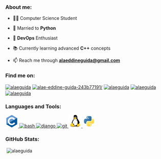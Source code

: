 <h3 align="left">About me:</h3>

- 👨‍🎓 Computer Science Student

- 🐍 Married to **Python**

- 🔭 **DevOps** Enthusiast

- 📚 Currently learning advanced **C++** concepts

- 📫 Reach me through **alaeddineguida@gmail.com**

<h3 align="left">Find me on:</h3>
<p align="left">
<a href="https://dev.to/alaeguida" target="blank"><img align="center" src="https://raw.githubusercontent.com/rahuldkjain/github-profile-readme-generator/master/src/images/icons/Social/devto.svg" alt="alaeguida" height="30" width="40" /></a>
<a href="https://linkedin.com/in/alae-eddine-guida-243b77191/" target="blank"><img align="center" src="https://raw.githubusercontent.com/rahuldkjain/github-profile-readme-generator/master/src/images/icons/Social/linked-in-alt.svg" alt="alae-eddine-guida-243b77191/" height="30" width="40" /></a> <a href="https://twitter.com/alaeguida" target="blank"><img align="center" src="https://raw.githubusercontent.com/rahuldkjain/github-profile-readme-generator/master/src/images/icons/Social/twitter.svg" alt="alaeguida" height="30" width="40" /></a>
<a href="https://instagram.com/alaeguida" target="blank"><img align="center" src="https://raw.githubusercontent.com/rahuldkjain/github-profile-readme-generator/master/src/images/icons/Social/instagram.svg" alt="alaeguida" height="30" width="40" /></a>
<a href="https://reddit.com/user/Alaeguida" target="blank"><img align="center" src="https://raw.githubusercontent.com/rahuldkjain/github-profile-readme-generator/master/src/images/icons/Social/reddit.svg" alt="alaeguida" height="30" width="40" /></a>
</p>

<h3 align="left">Languages and Tools:</h3>
<p align="left"> <a href="https://www.cprogramming.com/" target="_blank" rel="noreferrer"> <img src="https://raw.githubusercontent.com/devicons/devicon/master/icons/c/c-original.svg" alt="c" width="40" height="40"/> </a> <a href="https://www.gnu.org/software/bash/" target="_blank" rel="noreferrer"> <img src="https://www.vectorlogo.zone/logos/gnu_bash/gnu_bash-icon.svg" alt="bash" width="40" height="40"/> </a> <a href="https://www.djangoproject.com/" target="_blank" rel="noreferrer"> <img src="https://cdn.worldvectorlogo.com/logos/django.svg" alt="django" width="40" height="40"/> </a> <a href="https://git-scm.com/" target="_blank" rel="noreferrer"> <img src="https://www.vectorlogo.zone/logos/git-scm/git-scm-icon.svg" alt="git" width="40" height="40"/> </a> <a href="https://www.linux.org/" target="_blank" rel="noreferrer"> <img src="https://raw.githubusercontent.com/devicons/devicon/master/icons/linux/linux-original.svg" alt="linux" width="40" height="40"/> </a> <a href="https://www.python.org" target="_blank" rel="noreferrer"> <img src="https://raw.githubusercontent.com/devicons/devicon/master/icons/python/python-original.svg" alt="python" width="40" height="40"/> </a> </p>
<h3 align="left">GitHub Stats:</h3>
<p>&nbsp;<img align="center" src="https://github-readme-stats.vercel.app/api?username=alaeguida&show_icons=true&locale=en" alt="alaeguida" /></p>
